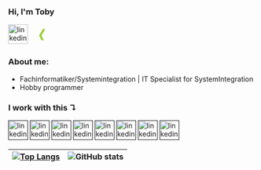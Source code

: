 ### Hi, I'm Toby 
[<img src='https://cdn.jsdelivr.net/gh/devicons/devicon@latest/icons/linkedin/linkedin-original.svg' alt='linkedin' height='40'>](https://www.linkedin.com/in/toby-wichmann/)
[<svg viewBox="0 0 48 48" height="40" width="3em">
    <path fill="white"
        class="x-L"
        d="M16.647,30h-4.038c-0.243,0-0.425-0.11-0.526-0.273c-0.107-0.173-0.113-0.397,0-0.615l4.291-7.524c0.004-0.01,0.004-0.013,0-0.023l-2.73-4.696c-0.115-0.222-0.131-0.442-0.024-0.615C13.721,16.087,13.926,16,14.169,16h4.039c0.619,0,0.923,0.398,1.123,0.755c0,0,2.761,4.783,2.777,4.81c-0.163,0.287-4.359,7.659-4.359,7.659C17.543,29.595,17.251,30,16.647,30z"
    ></path>
    <path fill="yellowgreen"
        class="x-R"
        d="M35.914,11.881l-8.94,15.808c-0.005,0.011-0.005,0.019,0,0.026l5.692,10.404c0.112,0.224,0.117,0.45,0.009,0.623C32.571,38.908,32.384,39,32.139,39h-4.033c-0.617,0-0.928-0.41-1.127-0.771c0,0-5.724-10.498-5.739-10.525c0.286-0.506,8.984-15.934,8.984-15.934C30.44,11.382,30.704,11,31.305,11h4.082c0.242,0,0.434,0.091,0.536,0.259C36.029,11.431,36.025,11.656,35.914,11.881z"
    ></path>
</svg>
](https://www.xing.com/profile/Toby_Wichmann)  

### About me:
- Fachinformatiker/Systemintegration | IT Specialist for SystemIntegration
- Hobby programmer

### I work with this ↴  

[<img src='https://cdn.jsdelivr.net/gh/devicons/devicon@latest/icons/cplusplus/cplusplus-original.svg' alt='linkedin' height='40'>]()
[<img src='https://cdn.jsdelivr.net/gh/devicons/devicon@latest/icons/html5/html5-original.svg' alt='linkedin' height='40'>]()
[<img src='https://cdn.jsdelivr.net/gh/devicons/devicon@latest/icons/sass/sass-original.svg' alt='linkedin' height='40'>]()
[<img src='https://cdn.jsdelivr.net/gh/devicons/devicon@latest/icons/javascript/javascript-original.svg' alt='linkedin' height='40'>]()
[<img src='https://cdn.jsdelivr.net/gh/devicons/devicon@latest/icons/windows11/windows11-original.svg' alt='linkedin' height='40'>]()
[<img src='https://cdn.jsdelivr.net/gh/devicons/devicon@latest/icons/raspberrypi/raspberrypi-original.svg' alt='linkedin' height='40'>]()
[<img src='https://cdn.jsdelivr.net/gh/devicons/devicon@latest/icons/debian/debian-original.svg' alt='linkedin' height='40'>]()
[<img src='https://cdn.jsdelivr.net/gh/devicons/devicon@latest/icons/apple/apple-original.svg' alt='linkedin' height='40'>]()

| [![Top Langs](https://github-readme-stats.vercel.app/api/top-langs/?username=Toby-Fm)](https://github.com/anuraghazra/github-readme-stats) | ![GitHub stats](https://github-readme-stats.vercel.app/api?username=Toby-Fm&show_icons=true&count_private=true) |
| :----------------------------------------------------------------------------------------------------------------------------------------: | :-------------------------------------------------------------------------------------------------------------: |

